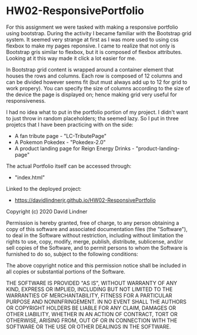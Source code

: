 # HW02-ResponsivePortfolio

  For this assignment we were tasked with making a responsive portfolio using bootstrap. During the activity I became familiar with the Bootstrap grid system. It seemed very strange at first as I was more used to using css flexbox to make my pages reponsive. I came to realize that not only is Bootstrap gris similar to flexbox, but it is composed of flexbox attributes. Looking at it this way made it click a lot easier for me. 
  
  In Bootstrap grid content is wrapped around a container element that houses the rows and columns. Each row is composed of 12 columns and can be divided however seems fit (but must always add up to 12 for grid to work propery). You can specify the size of columns according to the size of the device the page is displayed on; hence making grid very useful for responsiveness.
  
  I had no idea what to put in the portfolio portion of my project. I didn't want to just throw in random placeholders; tha seemed lazy. So I put in three projetcs that I have been practicing with on the side:
  
  * A fan tribute page - "LC-TributePage"
  * A Pokemon Pokedex - "Pokedex-2.0"
  * A product landing page for Reign Energy Drinks - "product-landing-page"
  
  The actual Portfolio itself can be accessed through:
  
  * "index.html"
  
  Linked to the deployed project:
  
  *  https://davidlindnerjr.github.io/HW02-ResponsivePortfolio
  
  
  


Copyright (c) 2020 David Lindner

Permission is hereby granted, free of charge, to any person obtaining a copy
of this software and associated documentation files (the "Software"), to deal
in the Software without restriction, including without limitation the rights
to use, copy, modify, merge, publish, distribute, sublicense, and/or sell
copies of the Software, and to permit persons to whom the Software is
furnished to do so, subject to the following conditions:

The above copyright notice and this permission notice shall be included in all
copies or substantial portions of the Software.

THE SOFTWARE IS PROVIDED "AS IS", WITHOUT WARRANTY OF ANY KIND, EXPRESS OR
IMPLIED, INCLUDING BUT NOT LIMITED TO THE WARRANTIES OF MERCHANTABILITY,
FITNESS FOR A PARTICULAR PURPOSE AND NONINFRINGEMENT. IN NO EVENT SHALL THE
AUTHORS OR COPYRIGHT HOLDERS BE LIABLE FOR ANY CLAIM, DAMAGES OR OTHER
LIABILITY, WHETHER IN AN ACTION OF CONTRACT, TORT OR OTHERWISE, ARISING FROM,
OUT OF OR IN CONNECTION WITH THE SOFTWARE OR THE USE OR OTHER DEALINGS IN THE
SOFTWARE.
